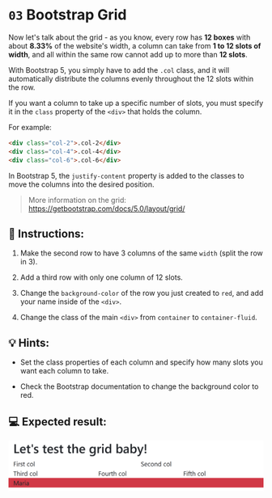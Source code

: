 # `03` Bootstrap Grid

Now let's talk about the grid - as you know, every row has **12 boxes** with about **8.33%** of the website's width, a column can take from **1 to 12 slots of width**, and all within the same row cannot add up to more than **12 slots**.

With Bootstrap 5, you simply have to add the `.col` class, and it will automatically distribute the columns evenly throughout the 12 slots within the row.

If you want a column to take up a specific number of slots, you must specify it in the `class` property of the `<div>` that holds the column.

For example:

```html
<div class="col-2">.col-2</div>
<div class="col-4">.col-4</div>
<div class="col-6">.col-6</div>
```

In Bootstrap 5, the `justify-content` property is added to the classes to move the columns into the desired position.

> More information on the grid: https://getbootstrap.com/docs/5.0/layout/grid/


## 📝 Instructions:

1. Make the second row to have 3 columns of the same `width` (split the row in 3).

2. Add a third row with only one column of 12 slots.

3. Change the `background-color` of the row you just created to `red`, and add your name inside of the `<div>`.

4. Change the class of the main `<div>` from `container` to `container-fluid`.


## 💡 Hints:

+ Set the class properties of each column and specify how many slots you want each column to take.

+ Check the Bootstrap documentation to change the background color to red.


## 💻 Expected result:

![Example Image](../.learn/assets/03-bootstrap-grid-result.png?raw=true)
